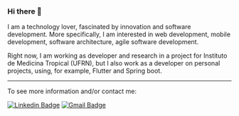 ### Hi there 👋

I am a technology lover, fascinated by innovation and software development. More specifically, I am interested in web development, mobile development, software architecture, agile software development.

Right now, I am working as developer and research in a project for Instituto de Medicina Tropical (UFRN), but I also work as a developer on personal projects, using,  for example, Flutter and Spring boot.

***

To see more information and/or contact me:

[![Linkedin Badge](https://img.shields.io/badge/-LinkedIn-blue?style=flat-square&logo=Linkedin&logoColor=white&link=www.linkedin.com/in/alef-emannuel)](www.linkedin.com/in/alef-emannuel)
[![Gmail Badge](https://img.shields.io/badge/-alefemannuelifrn@gmail.com-D44638?style=flat-square&logo=Gmail&logoColor=white&link=mailto:alefemannuelifrn@gmail.com)](mailto:alefemannuelifrn@gmail.com)

